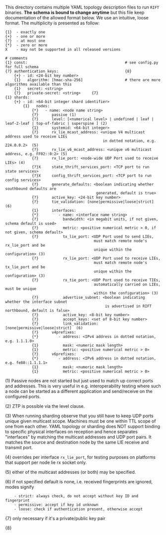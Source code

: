 This directory contains multiple YAML topology description files to run `RIFT` binaries. 
**The schema is bound to change anytime** but this file keep documentation of the allowed 
format below. We use an intuitive, loose format. The multiplicity is presented as follow: 

    {1}  - exactly one
    {+}  - one or more
    {?}  - at most one
    {*}  - zero or more
    X    - may not be supported in all released versions

    # comments
    {1} const:                                            # see config.py for full schema
    {?} authentication_keys:                              {8}
        {+} - id: <24-bit key number>
        {1}   algorithm: [hmac-sha-256]                   # there are more algorithms available than this
        {1}   secret: <string>   
        {?}   private-secret: <string>     {7}
    {1} shards: 
        {+} - id: <64-bit integer shard identifier> 
            {1}   nodes: 
                {*}   - name: <node name string>
                {?}      passive (1)
                {?}      level: [<numerical level> | undefined | leaf | leaf-2-leaf | top-of-fabric | superspine ] (2) 
                {1}      systemid: <64-bit integer>
                {?}      rx_lie_mcast_address: <unique V4 multicast address used to receive LIEs 
                                                in dotted notation, e.g. 224.0.0.2>  (5)
                {?}      rx_lie_v6_mcast_address: <unique v6 multicast address, e.g. FF02::0:2> (5)
                {?}      rx_lie_port: <node-wide UDP Port used to receive LIEs> (4)
                {?}X     state_thrift_services_port: <TCP port to run state services>
                {?}X     config_thrift_services_port: <TCP port to run config services>
                {?}      generate_defaults: <boolean indicating whether southbound defaults are 
                                             generated, default is true>
                {?}      active_key: <24-bit key number>
                {?}      tie_validation: [none|permissive|loose|strict]  (6)
                {1}      interfaces:
                {*}         - name: <interface name string>
                {?}           bandwidth: <in megabit units, if not given, schema default is used>
                {?}           metric: <positive numerical metric > 0, if not given, schema default>
                {?}           tx_lie_port: <UDP Port used to send LIEs, 
                                            must match remote node's rx_lie_port and be 
                                            unique within the configuration> (3)
                {?}           rx_lie_port: <UDP Port used to receive LIEs, 
                                            must match remote node's tx_lie_port and be 
                                            unique within the configuration> (3)
                {?}           rx_tie_port: <UDP Port used to receive TIEs, 
                                            automatically carried on LIEs, must be unique 
                                            within the configuration> (3)
                {?}           advertise_subnet: <boolean indicating whether the interface subnet
                                                 is advertised in RIFT northbound, default is false>
                {?}           active_key: <8-bit key number> 
                {?}           accept_keys: <set of 8-bit key number>
                {?}           link_validation: [none|permissive|loose|strict]  (6)       
                {?}      v4prefixes:
                {*}         - address: <IPv4 address in dotted notation, e.g. 1.1.1.0>
                {1}           mask: <numeric mask length>
                {1}           metric: <positive numerical metric > 0>
                {?}      v6prefixes:
                {*}         - address: <IPv6 address in dotted notation, e.g. fe80::1.1.1.1>
                {1}           mask: <numeric mask length>
                {1}           metric: <positive numerical metric > 0>
    
(1) Passive nodes are not started but just used to match up correct ports and addresses. This 
    is very useful in e.g. interoperability testing where such a node can be started as 
    a different application and send/receive on the configured ports.      

(2) ZTP is possible via the level clause.

(3) When running sharding observe that you still have to keep UDP ports unique given 
    multicast scope. Machines must be one within TTL scope of one from each other.
    YAML topology or sharding does NOT support binding to specific physical 
    interfaces on reception and hence separates "interfaces" by matching the multicast 
    addresses and UDP port pairs. It matches the source and destination node by the same 
    LIE receive and transmit port. 
    
(4) overrides per interface `rx_lie_port`, for testing purposes on platforms that 
    support per node lie rx socket only.

(5) either of the multicast addresses (or both) may be specified. 

(6) if not specified default is none, i.e. received fingerprints are ignored, modes signify
        
        - strict: always check, do not accept without key ID and fingerprint
        - permissive: accept if key id unknown
        - loose: check if authentication present, otherwise accept 
        
{7} only necessary if it's a private/public key pair

{8} 